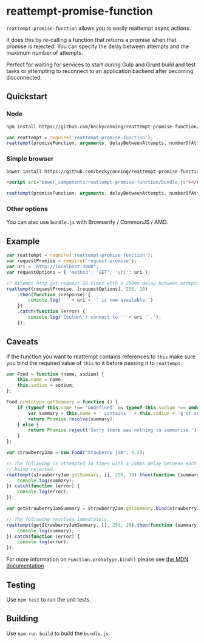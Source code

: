reattempt-promise-function
==========================

`reattempt-promise-function` allows you to easily reattempt async actions.

It does this by re-calling a function that returns a promise when that promise 
is rejected. You can specify the delay between attempts and the maximum number
of attempts.

Perfect for waiting for services to start during Gulp and Grunt build and test
tasks or attempting to reconnect to an application backend after becoming
disconnected.

## Quickstart

### Node

```sh
npm install https://github.com/beckyconning/reattempt-promise-function/tarball/master --save
```

```javascript
var reattempt = require('reattempt-promise-function');
reattempt(promiseFunction, arguments, delayBetweenAttempts, numberOfAttempts);
```

### Simple browser

```sh
bower install https://github.com/beckyconning/reattempt-promise-function/tarball/master --save
```

```html
<script src="bower_components/reattempt-promise-function/bundle.js"></script>
```

```javascript
reattempt(promiseFunction, arguments, delayBetweenAttempts, numberOfAttempts);
```

### Other options

You can also use `bundle.js` with Browserify / CommonJS / AMD.

## Example

```javascript
var reattempt = require('reattempt-promise-function');
var requestPromise = require('request-promise');
var uri = 'http://localhost:3000';
var requestOptions = { 'method': 'GET', 'uri': uri };

// Attempt http get request 10 times with a 250ms delay between attmpts
reattempt(requestPromise, [requestOptions], 250, 10)
    .then(function (response) {
        console.log('`' + uri + '` is now available.')
    })
    .catch(function (error) {
        console.log('Couldn\'t connect to `' + uri '`.');
    });
```

## Caveats

If the function you want to reattempt contains references to `this` make sure you
bind the required value of `this` to it before passing it to `reattempt`.

```javascript
var Food = function (name, sodium) { 
    this.name = name; 
    this.sodium = sodium;
};

Food.prototype.getSummary = function () {
    if (typeof this.name !== 'undefined' && typeof this.sodium !== undefined) {
        var summary = this.name + ' contains ' + this.sodium + 'g of sodium per 100g.'
        return Promise.resolve(summary);
    } else {
        return Promise.reject('Sorry there was nothing to summarise.'); 
    }
};

var strawberryJam = new Food('Stawberry jam', 0.2);

// The following is attempted 10 times with a 250ms delay between each attempt before
// being rejected.
reattempt(strawberryJam.getSummary, [], 250, 10).then(function (summary) {
    console.log(summary);
}).catch(function (error) {
    console.log(error);
});

var getStrawberryJamSummary = strawberryJam.getSummary.bind(strawberryJam);

// The following resolves immediately.
reattempt(getStrawberryJamSummary, [], 250, 10).then(function (summary) {
    console.log(summary);
}).catch(function (error) {
    console.log(error);
});
```

For more information on `Function.prototype.bind()` please see [the MDN documentation](https://developer.mozilla.org/en-US/docs/Web/JavaScript/Reference/Global_Objects/Function/bind)

## Testing
Use `npm test` to run the unit tests.

## Building
Use `npm run build` to build the `bundle.js`.

